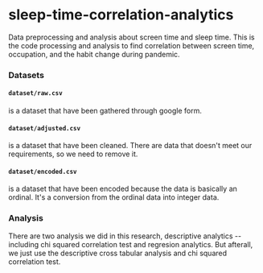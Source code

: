 # sleep-time-correlation-analytics
Data preprocessing and analysis about screen time and sleep time. 
This is the code processing and analysis to find correlation between screen time, occupation, and the habit change during pandemic.

### Datasets
#### `dataset/raw.csv` 
is a dataset that have been gathered through google form.

#### `dataset/adjusted.csv` 
is a dataset that have been cleaned. There are data that doesn't meet our requirements, so we need to remove it. 

#### `dataset/encoded.csv` 
is a dataset that have been encoded because the data is basically an ordinal. It's a conversion from the ordinal data into integer data.


###  Analysis
There are two analysis we did in this research, descriptive analytics -- including chi squared correlation test and regresion analytics. 
But afterall, we just use the descriptive cross tabular analysis and chi squared correlation test.
